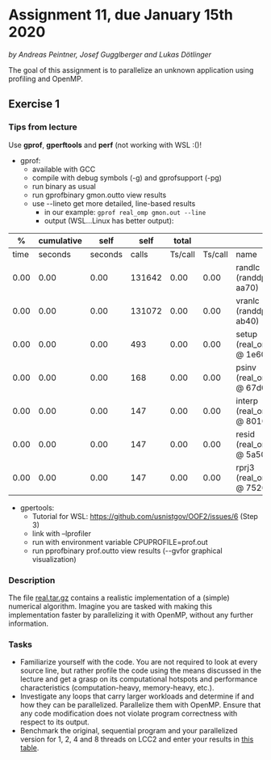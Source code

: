 # Assignment 11, due January 15th 2020

*by Andreas Peintner, Josef Gugglberger and Lukas Dötlinger*

The goal of this assignment is to parallelize an unknown application using profiling and OpenMP.

## Exercise 1

### Tips from lecture

Use **gprof**, **gperftools** and **perf** (not working with WSL :()!

- gprof:
    - available with GCC
    - compile with debug symbols (-g) and gprofsupport (-pg)
    - run binary as usual
    - run gprofbinary gmon.outto view results
    - use --lineto get more detailed, line-based results
        - in our example:  ```gprof real_omp gmon.out --line```
        - output (WSL...Linux has better output):   

| %    | cumulative | self    | self   | total   |         |                                |
|------|------------|---------|--------|---------|---------|--------------------------------|
| time | seconds    | seconds | calls  | Ts/call | Ts/call | name                           |
| 0.00 | 0.00       | 0.00    | 131642 | 0.00    | 0.00    | randlc (randdp.c:5 @ aa70)     |
| 0.00 | 0.00       | 0.00    | 131072 | 0.00    | 0.00    | vranlc (randdp.c:72 @ ab40)    |
| 0.00 | 0.00       | 0.00    | 493    | 0.00    | 0.00    | setup (real_omp.c:330 @ 1e60)  |
| 0.00 | 0.00       | 0.00    | 168    | 0.00    | 0.00    | psinv (real_omp.c:451 @ 67d0)  |
| 0.00 | 0.00       | 0.00    | 147    | 0.00    | 0.00    | interp (real_omp.c:653 @ 8010) |
| 0.00 | 0.00       | 0.00    | 147    | 0.00    | 0.00    | resid (real_omp.c:513 @ 5a50)  |
| 0.00 | 0.00       | 0.00    | 147    | 0.00    | 0.00    | rprj3 (real_omp.c:572 @ 7520)  |

- gpertools:
    - Tutorial for WSL: https://github.com/usnistgov/OOF2/issues/6 (Step 3)
    - link with –lprofiler
    - run with environment variable CPUPROFILE=prof.out
    - run pprofbinary prof.outto view results (--gvfor graphical visualization)

### Description

The file [real.tar.gz](real.tar.gz) contains a realistic implementation of a (simple) numerical algorithm. Imagine you are tasked with making this implementation faster by parallelizing it with OpenMP, without any further information.

### Tasks

- Familiarize yourself with the code. You are not required to look at every source line, but rather profile the code using the means discussed in the lecture and get a grasp on its computational hotspots and performance characteristics (computation-heavy, memory-heavy, etc.).
- Investigate any loops that carry larger workloads and determine if and how they can be parallelized. Parallelize them with OpenMP. Ensure that any code modification does not violate program correctness with respect to its output.
- Benchmark the original, sequential program and your parallelized version for 1, 2, 4 and 8 threads on LCC2 and enter your results in [this table](https://docs.google.com/spreadsheets/d/1hLTIc-VlzBOBrlZY2cSt1RIKc376UYyOLge2QcnJ7sQ/edit?usp=sharing).
